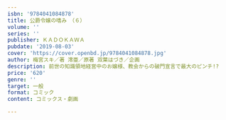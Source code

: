 ```yaml
---
isbn: '9784041084878'
title: 公爵令嬢の嗜み　（６）
volume: ''
series: ''
publisher: ＫＡＤＯＫＡＷＡ
pubdate: '2019-08-03'
cover: 'https://cover.openbd.jp/9784041084878.jpg'
author: 梅宮スキ／著 澪亜／原著 双葉はづき／企画
description: 前世の知識領地経営中のお嬢様、教会からの破門宣言で最大のピンチ!?
price: '620'
genre: ''
target: 一般
format: コミック
content: コミックス・劇画

---
```


